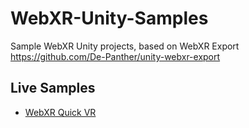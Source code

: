 # WebXR-Unity-Samples
Sample WebXR Unity projects, based on WebXR Export https://github.com/De-Panther/unity-webxr-export

## Live Samples
* [WebXR Quick VR](https://de-panther.github.io/WebXR-Unity-Samples/VR/WebXR-Quick-VR/Build)
